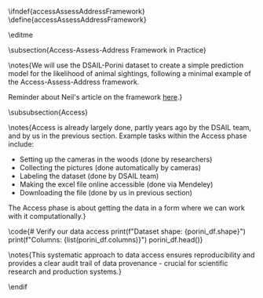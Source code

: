 \ifndef{accessAssessAddressFramework}
\define{accessAssessAddressFramework}

\editme

\subsection{Access-Assess-Address Framework in Practice}

\notes{We will use the DSAIL-Porini dataset to create a simple prediction model for the likelihood of animal sightings, following a minimal example of the Access-Assess-Address framework.

Reminder about Neil's article on the framework [here](https://inverseprobability.com/talks/notes/access-assess-address-a-pipeline-for-automated-data-science.html).}

\subsubsection{Access}

\notes{Access is already largely done, partly years ago by the DSAIL team, and by us in the previous section. Example tasks within the Access phase include:

- Setting up the cameras in the woods (done by researchers)
- Collecting the pictures (done automatically by cameras)
- Labeling the dataset (done by DSAIL team)
- Making the excel file online accessible (done via Mendeley)
- Downloading the file (done by us in previous section)

The Access phase is about getting the data in a form where we can work with it computationally.}

\code{# Verify our data access
print(f"Dataset shape: {porini_df.shape}")
print(f"Columns: {list(porini_df.columns)}")
porini_df.head()}

\notes{This systematic approach to data access ensures reproducibility and provides a clear audit trail of data provenance - crucial for scientific research and production systems.}

\endif
